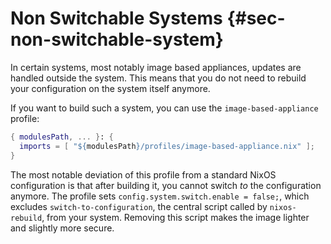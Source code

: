 # Non Switchable Systems {#sec-non-switchable-system}

In certain systems, most notably image based appliances, updates are handled
outside the system. This means that you do not need to rebuild your
configuration on the system itself anymore.

If you want to build such a system, you can use the `image-based-appliance`
profile:

```nix
{ modulesPath, ... }: {
  imports = [ "${modulesPath}/profiles/image-based-appliance.nix" ];
}
```

The most notable deviation of this profile from a standard NixOS configuration
is that after building it, you cannot switch *to* the configuration anymore.
The profile sets `config.system.switch.enable = false;`, which excludes
`switch-to-configuration`, the central script called by `nixos-rebuild`, from
your system. Removing this script makes the image lighter and slightly more
secure.
